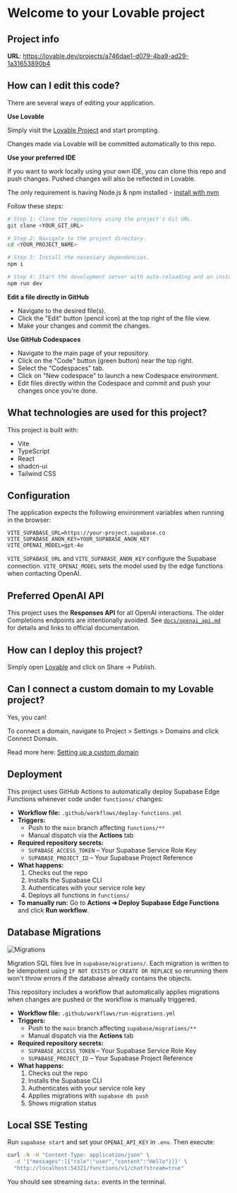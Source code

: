 # Welcome to your Lovable project

## Project info

**URL**: https://lovable.dev/projects/a746dae1-d079-4ba9-ad29-1a31653890b4

## How can I edit this code?

There are several ways of editing your application.

**Use Lovable**

Simply visit the [Lovable Project](https://lovable.dev/projects/a746dae1-d079-4ba9-ad29-1a31653890b4) and start prompting.

Changes made via Lovable will be committed automatically to this repo.

**Use your preferred IDE**

If you want to work locally using your own IDE, you can clone this repo and push changes. Pushed changes will also be reflected in Lovable.

The only requirement is having Node.js & npm installed - [install with nvm](https://github.com/nvm-sh/nvm#installing-and-updating)

Follow these steps:

```sh
# Step 1: Clone the repository using the project's Git URL.
git clone <YOUR_GIT_URL>

# Step 2: Navigate to the project directory.
cd <YOUR_PROJECT_NAME>

# Step 3: Install the necessary dependencies.
npm i

# Step 4: Start the development server with auto-reloading and an instant preview.
npm run dev
```

**Edit a file directly in GitHub**

- Navigate to the desired file(s).
- Click the "Edit" button (pencil icon) at the top right of the file view.
- Make your changes and commit the changes.

**Use GitHub Codespaces**

- Navigate to the main page of your repository.
- Click on the "Code" button (green button) near the top right.
- Select the "Codespaces" tab.
- Click on "New codespace" to launch a new Codespace environment.
- Edit files directly within the Codespace and commit and push your changes once you're done.

## What technologies are used for this project?

This project is built with:

- Vite
- TypeScript
- React
- shadcn-ui
- Tailwind CSS

## Configuration

The application expects the following environment variables when running in the browser:

```
VITE_SUPABASE_URL=https://your-project.supabase.co
VITE_SUPABASE_ANON_KEY=YOUR_SUPABASE_ANON_KEY
VITE_OPENAI_MODEL=gpt-4o
```

`VITE_SUPABASE_URL` and `VITE_SUPABASE_ANON_KEY` configure the Supabase connection.
`VITE_OPENAI_MODEL` sets the model used by the edge functions when contacting
OpenAI.

## Preferred OpenAI API

This project uses the **Responses API** for all OpenAI interactions. The older
Completions endpoints are intentionally avoided. See
[`docs/openai_api.md`](docs/openai_api.md) for details and links to official
documentation.

## How can I deploy this project?

Simply open [Lovable](https://lovable.dev/projects/a746dae1-d079-4ba9-ad29-1a31653890b4) and click on Share -> Publish.

## Can I connect a custom domain to my Lovable project?

Yes, you can!

To connect a domain, navigate to Project > Settings > Domains and click Connect Domain.

Read more here: [Setting up a custom domain](https://docs.lovable.dev/tips-tricks/custom-domain#step-by-step-guide)

## Deployment

This project uses GitHub Actions to automatically deploy Supabase Edge Functions whenever code under `functions/` changes:

- **Workflow file:** `.github/workflows/deploy-functions.yml`  
- **Triggers:**
  - Push to the `main` branch affecting `functions/**`
  - Manual dispatch via the **Actions** tab  
- **Required repository secrets:**
  - `SUPABASE_ACCESS_TOKEN` – Your Supabase Service Role Key  
  - `SUPABASE_PROJECT_ID` – Your Supabase Project Reference  
- **What happens:**
  1. Checks out the repo  
  2. Installs the Supabase CLI  
  3. Authenticates with your service role key  
  4. Deploys all functions in `functions/`  
- **To manually run:** Go to **Actions ➔ Deploy Supabase Edge Functions** and click **Run workflow**.

## Database Migrations

![Migrations](https://github.com/<you>/<repo>/actions/workflows/run-migrations.yml/badge.svg)

Migration SQL files live in `supabase/migrations/`.
Each migration is written to be idempotent using `IF NOT EXISTS` or
`CREATE OR REPLACE` so rerunning them won't throw errors if the
database already contains the objects.

This repository includes a workflow that automatically applies migrations when changes are pushed or the workflow is manually triggered.

- **Workflow file:** `.github/workflows/run-migrations.yml`
- **Triggers:**
  - Push to the `main` branch affecting `supabase/migrations/**`
  - Manual dispatch via the **Actions** tab
- **Required repository secrets:**
  - `SUPABASE_ACCESS_TOKEN` – Your Supabase Service Role Key
  - `SUPABASE_PROJECT_ID` – Your Supabase Project Reference
- **What happens:**
  1. Checks out the repo
  2. Installs the Supabase CLI
  3. Authenticates with your service role key
  4. Applies migrations with `supabase db push`
  5. Shows migration status

## Local SSE Testing

Run `supabase start` and set your `OPENAI_API_KEY` in `.env`. Then execute:

```bash
curl -N -H "Content-Type: application/json" \
  -d '{"messages":[{"role":"user","content":"Hello"}]}' \
  "http://localhost:54321/functions/v1/chat?stream=true"
```

You should see streaming `data:` events in the terminal.
